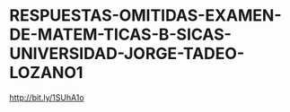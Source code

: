 # RESPUESTAS-OMITIDAS-EXAMEN-DE-MATEM-TICAS-B-SICAS-UNIVERSIDAD-JORGE-TADEO-LOZANO1
http://bit.ly/1SUhA1o
